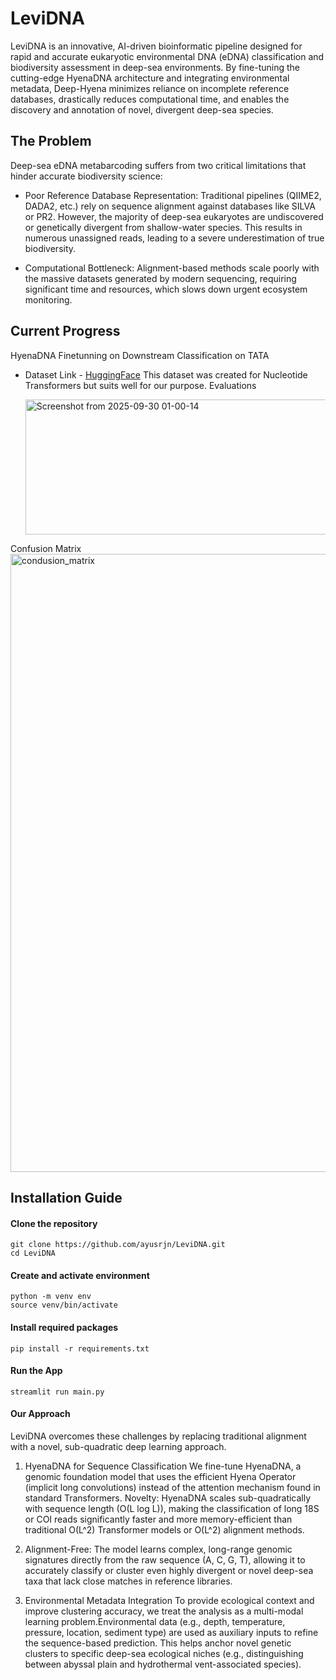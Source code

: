 # LeviDNA
LeviDNA is an innovative, AI-driven bioinformatic pipeline designed for rapid and accurate eukaryotic environmental DNA (eDNA) classification and biodiversity assessment in deep-sea environments.
By fine-tuning the cutting-edge HyenaDNA architecture and integrating environmental metadata, Deep-Hyena minimizes reliance on incomplete reference databases, drastically reduces computational time, and enables the discovery and annotation of novel, divergent deep-sea species.
## The Problem
Deep-sea eDNA metabarcoding suffers from two critical limitations that hinder accurate biodiversity science:

- Poor Reference Database Representation: Traditional pipelines (QIIME2, DADA2, etc.) rely on sequence alignment against databases like SILVA or PR2. However, the majority of deep-sea eukaryotes are undiscovered or genetically divergent from shallow-water species. This results in numerous unassigned reads, leading to a severe underestimation of true biodiversity.

- Computational Bottleneck: Alignment-based methods scale poorly with the massive datasets generated by modern sequencing, requiring significant time and resources, which slows down urgent ecosystem monitoring.

 ## Current Progress
  HyenaDNA Finetunning on Downstream Classification on TATA
  - Dataset Link - [HuggingFace](https://huggingface.co/datasets/InstaDeepAI/nucleotide_transformer_downstream_tasks) This dataset was created for Nucleotide Transformers but suits well for our purpose.
    Evaluations
    
    <img width="647" height="216" alt="Screenshot from 2025-09-30 01-00-14" src="https://github.com/user-attachments/assets/61472511-643b-4581-a976-01ea0ac251a4" />

Confusion Matrix
<img width="930" height="989" alt="condusion_matrix" src="https://github.com/user-attachments/assets/bc00a939-a73e-4e43-aa56-a0ce46642631" />

## Installation Guide
#### Clone the repository
```
git clone https://github.com/ayusrjn/LeviDNA.git
cd LeviDNA
```

#### Create and activate environment
```
python -m venv env
source venv/bin/activate
```

#### Install required packages
```
pip install -r requirements.txt
```
#### Run the App
```
streamlit run main.py
```

#### Our Approach
LeviDNA overcomes these challenges by replacing traditional alignment with a novel, sub-quadratic deep learning approach.

1. HyenaDNA for Sequence Classification
We fine-tune HyenaDNA, a genomic foundation model that uses the efficient Hyena Operator (implicit long convolutions) instead of the attention mechanism found in standard Transformers.
Novelty: HyenaDNA scales sub-quadratically with sequence length (O(L log L)), making the classification of long 18S or COI reads significantly faster and more memory-efficient than traditional O(L^2) Transformer models or O(L^2) alignment methods.

2. Alignment-Free: The model learns complex, long-range genomic signatures directly from the raw sequence (A, C, G, T), allowing it to accurately classify or cluster even highly divergent or novel deep-sea taxa that lack close matches in reference libraries.

3. Environmental Metadata Integration
To provide ecological context and improve clustering accuracy, we treat the analysis as a multi-modal learning problem.Environmental data (e.g., depth, temperature, pressure, location, sediment type) are used as auxiliary inputs to refine the sequence-based prediction. This helps anchor novel genetic clusters to specific deep-sea ecological niches (e.g., distinguishing between abyssal plain and hydrothermal vent-associated species).

